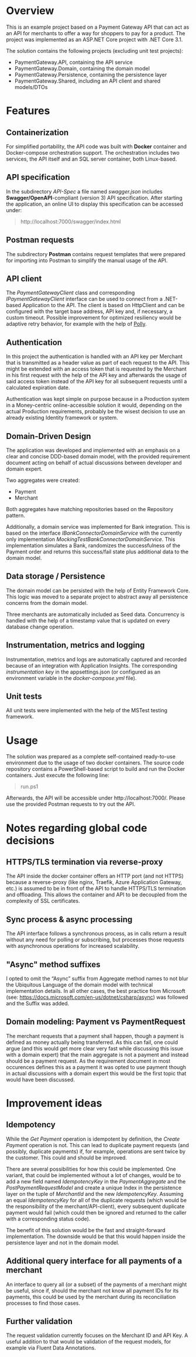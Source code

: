 # Overview
This is an example project based on a Payment Gateway API that can act as an API for merchants to offer a way for shoppers to pay for a product.
The project was implemented as an ASP.NET Core project with .NET Core 3.1.

The solution contains the following projects (excluding unit test projects):
* PaymentGateway.API, containing the API service
* PaymentGateway.Domain, containing the domain model
* PaymentGateway.Persistence, containing the persistence layer
* PaymentGateway.Shared, including an API client and shared models/DTOs

# Features

## Containerization

For simplified portability, the API code was built with **Docker** container and Docker-compose orchestration support. The orchestration includes two services, the API itself and an SQL server container, both Linux-based.

## API specification

In the subdirectory *API-Spec* a file named *swagger.json* includes **Swagger/OpenAPI**-compliant (version 3) API specification.
After starting the application, an online UI to display this specification can be accessed under:

> http://localhost:7000/swagger/index.html

## Postman requests

The subdirectory **Postman** contains request templates that were prepared for importing into Postman to simplify the manual usage of the API.

## API client

The _PaymentGatewayClient_ class and corresponding _IPaymentGatewayClient_ interface can be used to connect from a .NET-based Application to the API. 
The client is based on HttpClient and can be configured with the target base address, API key and, if necessary, a custom timeout.
Possible improvement for optimized resiliency would be adaptive retry behavior, for example with the help of [Polly](https://github.com/App-vNext/Polly).

## Authentication
In this project the authentication is handled with an API key per Merchant that is transmitted as a header value 
as part of each request to the API. This might be extended with an access token that is requested by the Merchant 
in his first request with the help of the API key and afterwards the usage of said access token instead of the API key for all 
subsequent requests until a calculated expiration date.

Authentication was kept simple on purpose because in a Production system in a Money-centric online-accessible solution it would, 
depending on the actual Production requirements, probably be the wisest decision to use an already existing Identity framework or system.

## Domain-Driven Design
The application was developed and implemented with an emphasis on a clear and concise DDD-based domain model,
with the provided requirement document acting on behalf of actual discussions between developer and domain expert.

Two aggregates were created: 
* Payment
* Merchant

Both aggregates have matching repositories based on the Repository pattern.

Additionally, a domain service was implemented for Bank integration. This is based on the interface _IBankConnectorDomainService_ with the currently only implementation _MockingTestBankConnectorDomainService_. This implementation simulates a Bank, randomizes the successfulness of the Payment order and returns this success/fail state plus additional data to the domain model.

## Data storage / Persistence
The domain model can be persisted with the help of Entity Framework Core.
This logic was moved to a separate project to abstract away all persistence concerns from the domain model.

Three merchants are automatically included as Seed data.
Concurrency is handled with the help of a timestamp value that is updated on every database change operation.

## Instrumentation, metrics and logging

Instrumentation, metrics and logs are automatically captured and recorded because of an integration with Application Insights. The corresponding _instrumentation key_ in the appsettings.json (or configured as an environment variable in the _docker-compose.yml_ file).

## Unit tests
All unit tests were implemented with the help of the MSTest testing framework.

# Usage

The solution was prepared as a complete self-contained ready-to-use environment due to the usage of two docker containers. The source code repository contains a PowerShell-based script to build and run the Docker containers. Just execute the following line:

> run.ps1

Afterwards, the API will be accessible under http://localhost:7000/. Please use the provided Postman requests to try out the API.

# Notes regarding global code decisions

## HTTPS/TLS termination via reverse-proxy

The API inside the docker container offers an HTTP port (and not HTTPS) because a reverse-proxy (like nginx, Traefik, Azure Application Gateway, etc.) is assumed to be in front of the API to handle HTTPS/TLS termination and offloading. This allows the container and API to be decoupled from the complexity of SSL certificates.

## Sync process & async processing

The API interface follows a synchronous process, as in calls return a result without any need for polling or subscribing, but processes 
those requests with asynchronous operations for increased scalability.

## "Async" method suffixes

I opted to omit the “Async” suffix from Aggregate method names to not blur the Ubiquitous Language of the domain model with technical implementation details.
In all other cases, the best practice from Microsoft (see: https://docs.microsoft.com/en-us/dotnet/csharp/async) was followed and the Suffix was added.

## Domain modeling: Payment vs PaymentRequest

The merchant requests that a payment shall happen, though a payment is defined as money actually being transferred. As this can fail, one could argue (and this would get more clear very fast while discussing this issue with a domain expert) that the main aggregate is not a payment and instead should be a payment request. As the requirement document in most occurences defines this as a payment it was opted to use payment though in actual discussions with a domain expert this would be the first topic that would have been discussed.

# Improvement ideas

## Idempotency

While the _Get Payment_ operation is idempotent by definition, the _Create Payment_ operation is not. This can lead to duplicate payment requests (and possibly, duplicate payments) if, for example, operations are sent twice by the customer. This could and should be improved. 

There are several possibilities for how this could be implemented. One variant, that could be implemented without a lot of changes, would be to add a new field named _IdempotencyKey_ in the _PaymentAggregate_ and the _PostPaymentRequestModel_ and create a unique Index in the persistence layer on the tuple of _MerchantId_ and the new _IdempotencyKey_. Assuming an equal _IdempotencyKey_ for all of the duplicate requests (which would be the responsibility of the merchant/API-client), every subsequent duplicate payment would fail (which could then be ignored and returned to the caller with a corresponding status code).

The benefit of this solution would be the fast and straight-forward implementation. The downside would be that this would happen inside the persistence layer and not in the domain model.

## Additional query interface for all payments of a merchant

An interface to query all (or a subset) of the payments of a merchant might be useful,
since if, should the merchant not know all payment IDs for its payments, this could be used
by the merchant during its reconciliation processes to find those cases.

## Further validation

The request validation currently focuses on the Merchant ID and API Key. A useful addition to that would be validation of the request models, for example via Fluent Data Annotations.
